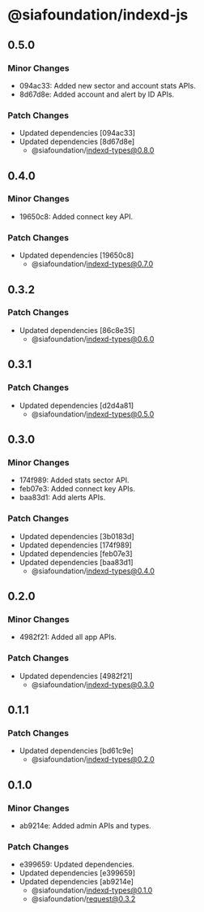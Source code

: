 # @siafoundation/indexd-js

## 0.5.0

### Minor Changes

- 094ac33: Added new sector and account stats APIs.
- 8d67d8e: Added account and alert by ID APIs.

### Patch Changes

- Updated dependencies [094ac33]
- Updated dependencies [8d67d8e]
  - @siafoundation/indexd-types@0.8.0

## 0.4.0

### Minor Changes

- 19650c8: Added connect key API.

### Patch Changes

- Updated dependencies [19650c8]
  - @siafoundation/indexd-types@0.7.0

## 0.3.2

### Patch Changes

- Updated dependencies [86c8e35]
  - @siafoundation/indexd-types@0.6.0

## 0.3.1

### Patch Changes

- Updated dependencies [d2d4a81]
  - @siafoundation/indexd-types@0.5.0

## 0.3.0

### Minor Changes

- 174f989: Added stats sector API.
- feb07e3: Added connect key APIs.
- baa83d1: Add alerts APIs.

### Patch Changes

- Updated dependencies [3b0183d]
- Updated dependencies [174f989]
- Updated dependencies [feb07e3]
- Updated dependencies [baa83d1]
  - @siafoundation/indexd-types@0.4.0

## 0.2.0

### Minor Changes

- 4982f21: Added all app APIs.

### Patch Changes

- Updated dependencies [4982f21]
  - @siafoundation/indexd-types@0.3.0

## 0.1.1

### Patch Changes

- Updated dependencies [bd61c9e]
  - @siafoundation/indexd-types@0.2.0

## 0.1.0

### Minor Changes

- ab9214e: Added admin APIs and types.

### Patch Changes

- e399659: Updated dependencies.
- Updated dependencies [e399659]
- Updated dependencies [ab9214e]
  - @siafoundation/indexd-types@0.1.0
  - @siafoundation/request@0.3.2
